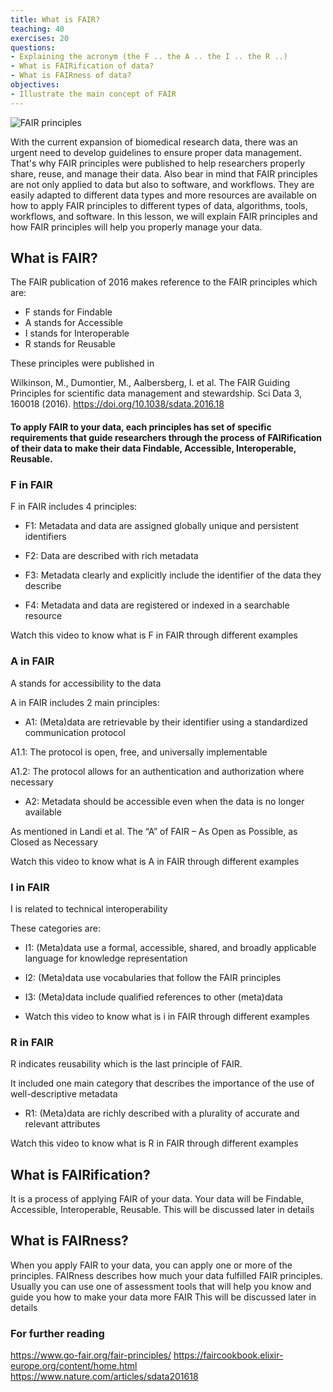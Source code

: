 ```yaml
---
title: What is FAIR?
teaching: 40
exercises: 20
questions:
- Explaining the acronym (the F .. the A .. the I .. the R ..)
- What is FAIRification of data?
- What is FAIRness of data?
objectives:
- Illustrate the main concept of FAIR
---
```


![FAIR principles](../fig/FAIR.jpg)

With the current expansion of biomedical research data, there was an urgent need to develop guidelines to ensure proper data management. That's why FAIR principles were published to help researchers properly share, reuse, and manage their data. 
Also bear in mind that FAIR principles are not only applied to data but also to software, and workflows. They are easily adapted to different data types and more resources are available on how to apply FAIR principles to different types of data, algorithms, tools, workflows, and software. 
In this lesson, we will explain FAIR principles and how FAIR principles will help you properly manage your data.

## What is FAIR?
The FAIR publication of 2016 makes reference to the FAIR principles which are:
- F stands for Findable 
- A stands for Accessible 
- I stands for Interoperable 
- R stands for Reusable 

These principles were published in 

Wilkinson, M., Dumontier, M., Aalbersberg, I. et al. The FAIR Guiding Principles for scientific data management and stewardship. Sci Data 3, 160018 (2016). https://doi.org/10.1038/sdata.2016.18

#### To apply FAIR to your data, each principles has set of specific requirements that guide researchers through the process of FAIRification of their data to make their data Findable, Accessible, Interoperable, Reusable.

### F in FAIR 
F in FAIR includes 4 principles:

- F1: Metadata and data are assigned globally unique and persistent identifiers

- F2: Data are described with rich metadata

- F3: Metadata clearly and explicitly include the identifier of the data they describe

- F4: Metadata and data are registered or indexed in a searchable resource

Watch this video to know what is F in FAIR through different examples


### A in FAIR
A stands for accessibility to the data

A in FAIR includes 2 main principles:

- A1: (Meta)data are retrievable by their identifier using a standardized communication protocol

A1.1: The protocol is open, free, and universally implementable

A1.2: The protocol allows for an authentication and authorization where necessary

- A2: Metadata should be accessible even when the data is no longer available

As mentioned in Landi et al. The “A” of FAIR – As Open as Possible, as Closed as Necessary 

Watch this video to know what is A in FAIR through different examples

### I in FAIR
I is related to technical interoperability 

These categories are: 

-	I1: (Meta)data use a formal, accessible, shared, and broadly applicable language for knowledge representation

-	I2: (Meta)data use vocabularies that follow the FAIR principles

-	I3: (Meta)data include qualified references to other (meta)data

-	Watch this video to know what is i in FAIR through different examples

### R in FAIR
R indicates reusability which is the last principle of FAIR. 

It included one main category that describes the importance of the use of well-descriptive metadata

- R1: (Meta)data are richly described with a plurality of accurate and relevant attributes

Watch this video to know what is R in FAIR through different examples

## What is FAIRification?
It is a process of applying FAIR of your data. Your data will be Findable, Accessible, Interoperable, Reusable.
This will be discussed later in details 

## What is FAIRness?
When you apply FAIR to your data, you can apply one or more of the principles. FAIRness describes how much your data fulfilled FAIR principles.
Usually you can use one of assessment tools that will help you know and guide you how to make your data more FAIR
This will be discussed later in details

### For further reading
https://www.go-fair.org/fair-principles/
https://faircookbook.elixir-europe.org/content/home.html
https://www.nature.com/articles/sdata201618




